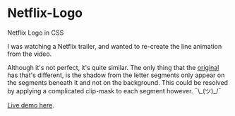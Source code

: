 # Netflix-Logo
Netflix Logo in CSS

I was watching a Netflix trailer, and wanted to re-create the line animation from the video.

Although it's not perfect, it's quite similar. The only thing that the [original](https://youtu.be/gXg2_yExgVY?t=88) has that's different, is the shadow from the letter segments only appear on the segments beneath it and not on the background. This could be resolved by applying a complicated clip-mask to each segment however.  ¯\\\_(ツ)_/¯

[Live demo here](https://charleswu.ca/experiments/netflix-logo).